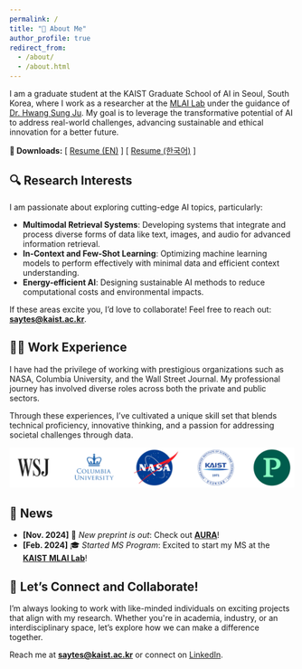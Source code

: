 ```yaml
---
permalink: /
title: "👋 About Me"
author_profile: true
redirect_from: 
  - /about/
  - /about.html
---
```


I am a graduate student at the KAIST Graduate School of AI in Seoul, South Korea, where I work as a researcher at the [MLAI Lab](https://www.mlai-kaist.com/) under the guidance of [Dr. Hwang Sung Ju](http://www.sungjuhwang.com/). My goal is to leverage the transformative potential of AI to address real-world challenges, advancing sustainable and ethical innovation for a better future.

**🔗 Downloads:** [ [Resume (EN)](/files/SimonAytes_Resume.pdf) ] [ [Resume (한국어)](/files/SimonAytes_Resume_KR.pdf) ]


## 🔍 **Research Interests**  

I am passionate about exploring cutting-edge AI topics, particularly:  
- **Multimodal Retrieval Systems**: Developing systems that integrate and process diverse forms of data like text, images, and audio for advanced information retrieval.  
- **In-Context and Few-Shot Learning**: Optimizing machine learning models to perform effectively with minimal data and efficient context understanding.  
- **Energy-efficient AI**: Designing sustainable AI methods to reduce computational costs and environmental impacts.  

If these areas excite you, I’d love to collaborate! Feel free to reach out: **saytes@kaist.ac.kr**.


## 🧑‍💻 **Work Experience**

I have had the privilege of working with prestigious organizations such as NASA, Columbia University, and the Wall Street Journal. My professional journey has involved diverse roles across both the private and public sectors. 

Through these experiences, I’ve cultivated a unique skill set that blends technical proficiency, innovative thinking, and a passion for addressing societal challenges through data.

![image](/images/workplaces.png)


## 📰 **News**

- **[Nov. 2024]** 📄 *New preprint is out*: Check out [**AURA**](/files/arxiv_AURA_Preprint.pdf)!
- **[Feb. 2024]** 🎓 *Started MS Program*: Excited to start my MS at the [**KAIST MLAI Lab**](https://www.mlai-kaist.com/)!


## 🤝 **Let’s Connect and Collaborate!**  

I’m always looking to work with like-minded individuals on exciting projects that align with my research. Whether you're in academia, industry, or an interdisciplinary space, let’s explore how we can make a difference together.

Reach me at **saytes@kaist.ac.kr** or connect on [LinkedIn](https://www.linkedin.com/in/simonaytes/).